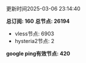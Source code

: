 更新时间2025-03-06 23:14:40

**总订阅: 160**
**总节点: 26194**
- vless节点: 6903
- hysteria2节点: 2

**google ping有效节点: 420**
